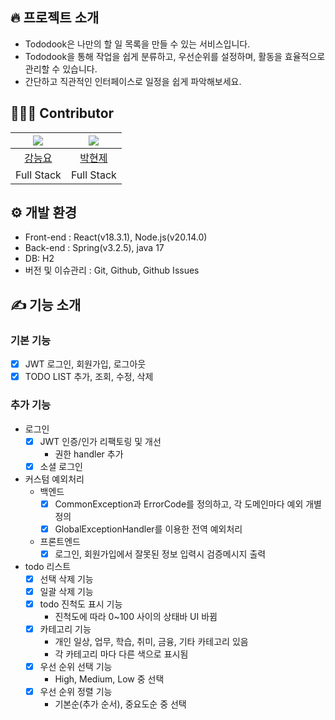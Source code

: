## 🔥 프로젝트 소개
- Tododook은 나만의 할 일 목록을 만들 수 있는 서비스입니다.
- Tododook을 통해 작업을 쉽게 분류하고, 우선순위를 설정하며, 활동을 효율적으로 관리할 수 있습니다.
- 간단하고 직관적인 인터페이스로 일정을 쉽게 파악해보세요.
## 🧑🏻‍💻 Contributor

| ![](https://images.weserv.nl/?url=https://avatars.githubusercontent.com/teadmoo?v=4&h=250&w=250&fit=cover&mask=circle&maxage=7d)  | ![](https://images.weserv.nl/?url=https://avatars.githubusercontent.com/sor999?v=4&h=250&w=250&fit=cover&mask=circle&maxage=7d) |
| :-------------------------------------------------------------------------------------------------------------------------------------------: | :--------------------------------------------------------------------------------------------------------------------------------------------------: |
| [강능요](https://github.com/teadmoo) | [박현제](https://github.com/sor999) |
| Full Stack | Full Stack |

## ⚙️ 개발 환경
- Front-end : React(v18.3.1), Node.js(v20.14.0)
- Back-end : Spring(v3.2.5), java 17
- DB: H2
- 버전 및 이슈관리 : Git, Github, Github Issues



## ✍️ 기능 소개
### 기본 기능
- [x] JWT 로그인, 회원가입, 로그아웃
- [x] TODO LIST 추가, 조회, 수정, 삭제

### 추가 기능
- 로그인
  - [x] JWT 인증/인가 리팩토링 및 개선
    - 권한 handler 추가
  - [x] 소셜 로그인
- 커스텀 예외처리
  - 백엔드
    - [x] CommonException과 ErrorCode를 정의하고, 각 도메인마다 예외 개별 정의
    - [x] GlobalExceptionHandler를 이용한 전역 예외처리
  - 프론트엔드
    - [x] 로그인, 회원가입에서 잘못된 정보 입력시 검증메시지 출력
- todo 리스트
  - [x] 선택 삭제 기능
  - [x] 일괄 삭제 기능
  - [x] todo 진척도 표시 기능
    - 진척도에 따라 0~100 사이의 상태바 UI 바뀜
  - [x] 카테고리 기능
    - 개인 일상, 업무, 학습, 취미, 금융, 기타 카테고리 있음
    - 각 카테고리 마다 다른 색으로 표시됨
  - [x] 우선 순위 선택 기능
    - High, Medium, Low 중 선택
  - [x] 우선 순위 정렬 기능
    - 기본순(추가 순서), 중요도순 중 선택
